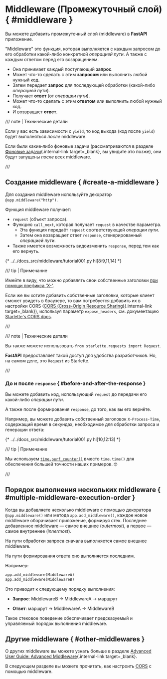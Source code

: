 # Middleware (Промежуточный слой) { #middleware }

Вы можете добавить промежуточный слой (middleware) в **FastAPI** приложение.

"Middleware" это функция, которая выполняется с каждым запросом до его обработки какой-либо конкретной *операцией пути*.
А также с каждым ответом перед его возвращением.


* Она принимает каждый поступающий **запрос**.
* Может что-то сделать с этим **запросом** или выполнить любой нужный код.
* Затем передает **запрос** для последующей обработки (какой-либо *операцией пути*).
* Получает **ответ** (от *операции пути*).
* Может что-то сделать с этим **ответом** или выполнить любой нужный код.
* И возвращает **ответ**.

/// note | Технические детали

Если у вас есть зависимости с `yield`, то код выхода (код после `yield`) будет выполняться *после* middleware.

Если были какие‑либо фоновые задачи (рассматриваются в разделе [Фоновые задачи](background-tasks.md){.internal-link target=_blank}, вы увидите это позже), они будут запущены *после* всех middleware.

///

## Создание middleware { #create-a-middleware }

Для создания middleware используйте декоратор `@app.middleware("http")`.

Функция middleware получает:

* `request` (объект запроса).
* Функцию `call_next`, которая получает `request` в качестве параметра.
    * Эта функция передаёт `request` соответствующей *операции пути*.
    * Затем она возвращает ответ `response`, сгенерированный *операцией пути*.
* Также имеется возможность видоизменить `response`, перед тем как его вернуть.

{* ../../docs_src/middleware/tutorial001.py hl[8:9,11,14] *}

/// tip | Примечание

Имейте в виду, что можно добавлять свои собственные заголовки <a href="https://developer.mozilla.org/en-US/docs/Web/HTTP/Headers" class="external-link" target="_blank">при помощи префикса 'X-'</a>.

Если же вы хотите добавить собственные заголовки, которые клиент сможет увидеть в браузере, то вам потребуется добавить их в настройки CORS ([CORS (Cross-Origin Resource Sharing)](cors.md){.internal-link target=_blank}), используя параметр `expose_headers`, см. документацию <a href="https://www.starlette.io/middleware/#corsmiddleware" class="external-link" target="_blank">Starlette's CORS docs</a>.

///

/// note | Технические детали

Вы также можете использовать `from starlette.requests import Request`.

**FastAPI** предоставляет такой доступ для удобства разработчиков. Но, на самом деле, это `Request` из Starlette.

///

### До и после `response` { #before-and-after-the-response }

Вы можете добавить код, использующий `request` до передачи его какой-либо *операции пути*.

А также после формирования `response`, до того, как вы его вернёте.

Например, вы можете добавить собственный заголовок `X-Process-Time`, содержащий время в секундах, необходимое для обработки запроса и генерации ответа:

{* ../../docs_src/middleware/tutorial001.py hl[10,12:13] *}

/// tip | Примечание

Мы используем <a href="https://docs.python.org/3/library/time.html#time.perf_counter" class="external-link" target="_blank">`time.perf_counter()`</a> вместо `time.time()` для обеспечения большей точности наших примеров. 🤓

///

## Порядок выполнения нескольких middleware { #multiple-middleware-execution-order }

Когда вы добавляете несколько middleware с помощью декоратора `@app.middleware()` или метода `app.add_middleware()`, каждое новое middleware оборачивает приложение, формируя стек. Последнее добавленное middleware — самое внешнее (*outermost*), а первое — самое внутреннее (*innermost*).

На пути обработки запроса сначала выполняется самое внешнее middleware.

На пути формирования ответа оно выполняется последним.

Например:

```Python
app.add_middleware(MiddlewareA)
app.add_middleware(MiddlewareB)
```

Это приводит к следующему порядку выполнения:

* **Запрос**: MiddlewareB → MiddlewareA → маршрут

* **Ответ**: маршрут → MiddlewareA → MiddlewareB

Такое стековое поведение обеспечивает предсказуемый и управляемый порядок выполнения middleware.

## Другие middleware { #other-middlewares }

О других middleware вы можете узнать больше в разделе [Advanced User Guide: Advanced Middleware](../advanced/middleware.md){.internal-link target=_blank}.

В следующем разделе вы можете прочитать, как настроить <abbr title="Cross-Origin Resource Sharing – совместное использование ресурсов между источниками">CORS</abbr> с помощью middleware.
